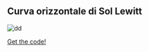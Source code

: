 ## Curva orizzontale di Sol Lewitt 

![dd](https://user-images.githubusercontent.com/76476654/111704686-dbfc6300-883f-11eb-88f5-8877524e0178.png)

[Get the code!](https://editor.p5js.org/Gaia/full/MPC47_BE1)
